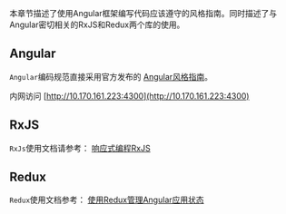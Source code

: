 本章节描述了使用Angular框架编写代码应该遵守的风格指南。同时描述了与Angular密切相关的RxJS和Redux两个库的使用。


## Angular

`Angular`编码规范直接采用官方发布的 [Angular风格指南](https://angular.cn/guide/styleguide)。

内网访问 [http://10.170.161.223:4300](http://10.170.161.223:4300)


## RxJS

`RxJs`使用文档请参考：
[响应式编程RxJS](http://10.78.13.221:8090/pages/viewpage.action?pageId=22586237)


## Redux

`Redux`使用文档参考：
[使用Redux管理Angular应用状态](http://10.78.13.221:8090/pages/viewpage.action?pageId=22586227)
